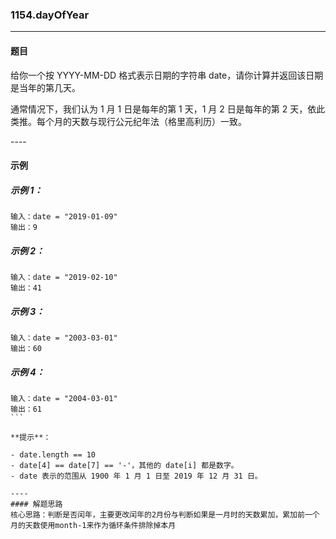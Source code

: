 ### 1154.dayOfYear
----
#### 题目
给你一个按 YYYY-MM-DD 格式表示日期的字符串 date，请你计算并返回该日期是当年的第几天。

通常情况下，我们认为 1 月 1 日是每年的第 1 天，1 月 2 日是每年的第 2 天，依此类推。每个月的天数与现行公元纪年法（格里高利历）一致。

---- 
#### 示例

##### 示例 1：

```
输入：date = "2019-01-09"
输出：9
```

##### 示例 2：

```
输入：date = "2019-02-10"
输出：41
```

##### 示例 3：

```
输入：date = "2003-03-01"
输出：60
```

##### 示例 4：

```
输入：date = "2004-03-01"
输出：61
``` 

**提示**：

- date.length == 10
- date[4] == date[7] == '-'，其他的 date[i] 都是数字。
- date 表示的范围从 1900 年 1 月 1 日至 2019 年 12 月 31 日。

----
#### 解题思路
核心思路：判断是否闰年，主要更改闰年的2月份与判断如果是一月时的天数累加，累加前一个月的天数使用month-1来作为循环条件排除掉本月